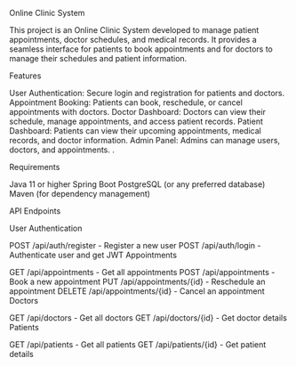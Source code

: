 Online Clinic System			 


This project is an Online Clinic System developed to manage patient appointments, doctor schedules, and medical records. It provides a seamless interface for patients to book appointments and for doctors to manage their schedules and patient information.

Features

User Authentication: Secure login and registration for patients and doctors.
Appointment Booking: Patients can book, reschedule, or cancel appointments with doctors.
Doctor Dashboard: Doctors can view their schedule, manage appointments, and access patient records.
Patient Dashboard: Patients can view their upcoming appointments, medical records, and doctor information.
Admin Panel: Admins can manage users, doctors, and appointments.
.

Requirements

Java 11 or higher
Spring Boot
PostgreSQL (or any preferred database)
Maven (for dependency management)

API Endpoints

User Authentication

POST /api/auth/register - Register a new user
POST /api/auth/login - Authenticate user and get JWT
Appointments

GET /api/appointments - Get all appointments
POST /api/appointments - Book a new appointment
PUT /api/appointments/{id} - Reschedule an appointment
DELETE /api/appointments/{id} - Cancel an appointment
Doctors

GET /api/doctors - Get all doctors
GET /api/doctors/{id} - Get doctor details
Patients

GET /api/patients - Get all patients
GET /api/patients/{id} - Get patient details
